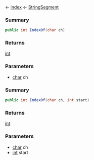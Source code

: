 ← [Index](Api-Index) ← [StringSegment](VRage.Game.ModAPI.Ingame.Utilities.StringSegment)

### Summary

```csharp
public int IndexOf(char ch)
```

### Returns

[int](https://docs.microsoft.com/en-us/dotnet/api/system.int32?view=netframework-4.6)

### Parameters

* [char](https://docs.microsoft.com/en-us/dotnet/api/system.char?view=netframework-4.6) ch
### Summary

```csharp
public int IndexOf(char ch, int start)
```

### Returns

[int](https://docs.microsoft.com/en-us/dotnet/api/system.int32?view=netframework-4.6)

### Parameters

* [char](https://docs.microsoft.com/en-us/dotnet/api/system.char?view=netframework-4.6) ch
* [int](https://docs.microsoft.com/en-us/dotnet/api/system.int32?view=netframework-4.6) start
